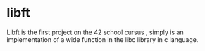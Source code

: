 # libft
Libft is the first project on the 42 school cursus  , simply is an implementation of a wide  function in the libc library in c language.
